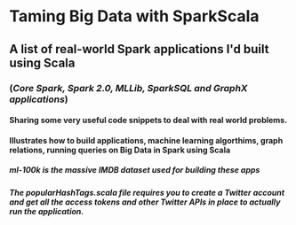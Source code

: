 # Taming Big Data with SparkScala
## A list of real-world **Spark applications I'd built using Scala** ##
### (*Core Spark, Spark 2.0, MLLib, SparkSQL and GraphX applications*) ###
#### Sharing some very useful code snippets to deal with real world problems. ####
#### Illustrates how to build applications, machine learning algorthims, graph relations, running queries on Big Data in Spark using Scala ####
##### ml-100k is the massive IMDB dataset used for building these apps #####
##### The popularHashTags.scala file requires you to create a Twitter account and get all the access tokens and other Twitter APIs in place to actually run the application.
